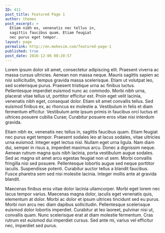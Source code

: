 ```yaml
---
ID: 411
post_title: Featured Page 1
author: themes
post_excerpt: >
  Etiam nibh ex, venenatis nec tellus in,
  sagittis faucibus quam. Etiam feugiat
  nec purus eget tempor.
layout: page
permalink: http://en.mekesim.com/featured-page-1
published: true
post_date: 2016-12-06 08:20:57
---
```

Lorem ipsum dolor sit amet, consectetur adipiscing elit. Praesent viverra ac massa cursus ultricies. Aenean non massa neque. Mauris sagittis sapien ac nisi sollicitudin, tempus gravida massa scelerisque. Etiam ut volutpat leo, sed scelerisque purus. Praesent tristique urna ac finibus luctus. Pellentesque imperdiet euismod nunc ac commodo. Morbi nibh urna, placerat vitae tellus ut, porttitor efficitur est. Proin eget velit lacinia, venenatis nibh eget, consequat dolor. Etiam sit amet convallis tellus. Sed euismod finibus ex, ac rhoncus ex molestie a. Vestibulum in felis et diam fermentum efficitur. Vestibulum ante ipsum primis in faucibus orci luctus et ultrices posuere cubilia Curae; Curabitur posuere eros vitae nisi interdum gravida.

Etiam nibh ex, venenatis nec tellus in, sagittis faucibus quam. Etiam feugiat nec purus eget tempor. Praesent sodales leo at lacus sodales, vitae ultricies urna euismod. Integer eget lectus nisl. Nullam eget urna ligula. Nam diam dui, semper in risus a, imperdiet maximus arcu. Donec a dignissim neque. Aenean rutrum magna quis nibh lacinia, porta vestibulum augue sodales. Sed ac magna sit amet arcu egestas feugiat non ut sem. Morbi convallis fringilla nisi sed posuere. Pellentesque lobortis augue sed neque porttitor iaculis. Suspendisse potenti. Curabitur auctor tellus a blandit faucibus. Fusce pharetra sem sed nisi molestie lacinia. Integer mollis ante at gravida blandit.

Maecenas finibus eros vitae dolor lacinia ullamcorper. Morbi eget lorem nec lacus tempor varius. Maecenas magna dolor, iaculis eget venenatis quis, elementum at dolor. Morbi ac dolor et ipsum ultrices tincidunt sed eu purus. Morbi non arcu nec diam dapibus sollicitudin. Pellentesque scelerisque euismod dolor lobortis imperdiet. Curabitur at leo laoreet, pulvinar nisi ut, convallis quam. Nunc scelerisque erat at diam molestie fermentum. Cras rutrum est euismod dui imperdiet cursus. Sed ante mi, varius vel efficitur nec, imperdiet sed purus.